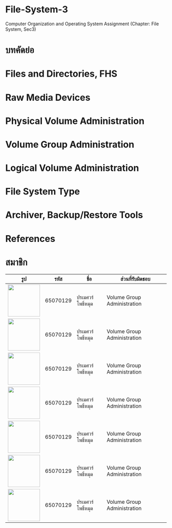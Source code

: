 # File-System-3

Computer Organization and Operating System Assignment (Chapter: File System, Sec3)

# บทคัดย่อ

# Files and Directories, FHS

# Raw Media Devices

# Physical Volume Administration

# Volume Group Administration

# Logical Volume Administration

# File System Type

# Archiver, Backup/Restore Tools

# References

# สมาชิก

| รูป                                                                                                               | รหัส     | ชื่อ                  | ส่วนที่รับผิดชอบ               |
| ----------------------------------------------------------------------------------------------------------------- | -------- | --------------------- | ------------------------------ |
| <img src="https://img.freepik.com/premium-vector/man-avatar-profile-picture-vector-illustration_268834-538.jpg" width="100" height="100" /> | 65070129 | ปรเมศวร์ โพธิ์หมุด    | Volume Group Administration                                                                                                                  | 65070117 | นัชชา เนินกร่าง       | File System Type               |
|  <img src="https://img.freepik.com/premium-vector/man-avatar-profile-picture-vector-illustration_268834-538.jpg" width="100" height="100" /> | 65070129 | ปรเมศวร์ โพธิ์หมุด    | Volume Group Administration                                                                                                                  | 65070118 | นันทพงศ์ วิเศษมงคลชัย | Raw Media Devices              |
| <img src="https://img.freepik.com/premium-vector/man-avatar-profile-picture-vector-illustration_268834-538.jpg" width="100" height="100" /> | 65070129 | ปรเมศวร์ โพธิ์หมุด    | Volume Group Administration    |
| <img src="https://img.freepik.com/premium-vector/man-avatar-profile-picture-vector-illustration_268834-538.jpg" width="100" height="100" /> | 65070129 | ปรเมศวร์ โพธิ์หมุด    | Volume Group Administration                                                                                                                   | 65070135 | ปัณณวิชญ์ ปานช้าง     | Logical Volume Administration  |
| <img src="https://img.freepik.com/premium-vector/man-avatar-profile-picture-vector-illustration_268834-538.jpg" width="100" height="100" /> | 65070129 | ปรเมศวร์ โพธิ์หมุด    | Volume Group Administration                                                                                                                   | 65070136 | ปานชีวา สุ่มมาตย์     | Archiver, Backup/Restore Tools |
| <img src="https://img.freepik.com/premium-vector/man-avatar-profile-picture-vector-illustration_268834-538.jpg" width="100" height="100" /> | 65070129 | ปรเมศวร์ โพธิ์หมุด    | Volume Group Administration                                                                                                                   | 65070160 | พีรเดช เสือแก้วน้อย   | Files and Directories, FHS     |
| <img src="https://img.freepik.com/premium-vector/man-avatar-profile-picture-vector-illustration_268834-538.jpg" width="100" height="100" /> | 65070129 | ปรเมศวร์ โพธิ์หมุด    | Volume Group Administration                                                                                                                  | 65070177 | ภูมิ บุตรศรีชา        | Physical Volume Administration |
